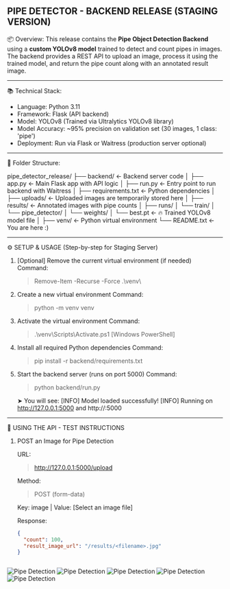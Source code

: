 PIPE DETECTOR - BACKEND RELEASE (STAGING VERSION)
--------------------------------------------------

📦 Overview:
This release contains the **Pipe Object Detection Backend** using a **custom YOLOv8 model** trained to detect and count pipes in images. The backend provides a REST API to upload an image, process it using the trained model, and return the pipe count along with an annotated result image.

--------------------------------------------------
📚 Technical Stack:

- Language: Python 3.11
- Framework: Flask (API backend)
- Model: YOLOv8 (Trained via Ultralytics YOLOv8 library)
- Model Accuracy: ~95% precision on validation set (30 images, 1 class: 'pipe')
- Deployment: Run via Flask or Waitress (production server optional)

--------------------------------------------------
📁 Folder Structure:

pipe_detector_release/
├── backend/                    ← Backend server code
│   ├── app.py                  ← Main Flask app with API logic
│   ├── run.py                  ← Entry point to run backend with Waitress
│   ├── requirements.txt        ← Python dependencies
│   ├── uploads/                ← Uploaded images are temporarily stored here
│   ├── results/                ← Annotated images with pipe counts
│
├── runs/
│   └── train/
│       └── pipe_detector/
│           └── weights/
│               └── best.pt     ← 🔥 Trained YOLOv8 model file
│
├── venv/                       ← Python virtual environment
└── README.txt                  ← You are here :)

--------------------------------------------------
⚙️ SETUP & USAGE (Step-by-step for Staging Server)

1. [Optional] Remove the current virtual environment (if needed)
   Command:
   > Remove-Item -Recurse -Force .\venv\

2. Create a new virtual environment
   Command:
   > python -m venv venv

3. Activate the virtual environment
   Command:
   > .\venv\Scripts\Activate.ps1       [Windows PowerShell]

4. Install all required Python dependencies
   Command:
   > pip install -r backend/requirements.txt

5. Start the backend server (runs on port 5000)
   Command:
   > python backend/run.py

   ➤ You will see:
   [INFO] Model loaded successfully!
   [INFO] Running on http://127.0.0.1:5000 and http://<server-ip>:5000

--------------------------------------------------
🔁 USING THE API - TEST INSTRUCTIONS

1. POST an Image for Pipe Detection

   URL: 
   > http://127.0.0.1:5000/upload

   Method:
   > POST (form-data)

   Key: image  |  Value: [Select an image file]

   Response:
   ```json
   {
     "count": 100,
     "result_image_url": "/results/<filename>.jpg"
   }



![Pipe Detection](https://github.com/shaunak2110/Pipe-Counter/raw/main/WhatsApp%20Image%202025-07-27%20at%2023.04.01_f6605c88.jpg)
![Pipe Detection](https://github.com/shaunak2110/Pipe-Counter/raw/main/WhatsApp%20Image%202025-07-27%20at%2023.04.01_f660....jpeg)
![Pipe Detection](https://github.com/shaunak2110/Pipe-Counter/raw/main/WhatsApp%20Image%202025-07-27%20at%2023.04.01_f660....jpeg)
![Pipe Detection](https://github.com/shaunak2110/Pipe-Counter/raw/main/WhatsApp%20Image%202025-07-27%20at%2023.04.01_f660....jpeg)
![Pipe Detection](https://github.com/shaunak2110/Pipe-Counter/raw/main/WhatsApp%20Image%202025-07-27%20at%2023.04.01_f660....jpeg)

